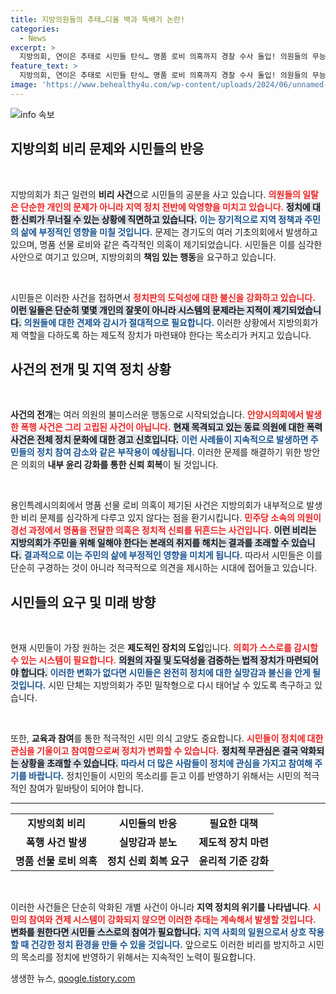 ```yaml
---
title: 지방의원들의 추태…디올 백과 뚝배기 논란!
categories:
  - News
excerpt: >
  지방의회, 연이은 추태로 시민들 탄식… 명품 로비 의혹까지 경찰 수사 돌입! 의원들의 무능과 자질 논란에 지방의회 무용론까지 대두. 지방의회에 대한 철저한 감시 시스템 도입이 절실하다!
feature_text: >
  지방의회, 연이은 추태로 시민들 탄식… 명품 로비 의혹까지 경찰 수사 돌입! 의원들의 무능과 자질 논란에 지방의회 무용론까지 대두. 지방의회에 대한 철저한 감시 시스템 도입이 절실하다!
image: 'https://www.behealthy4u.com/wp-content/uploads/2024/06/unnamed-file.png'
---
```


<p><img src="https://www.behealthy4u.com/wp-content/uploads/2024/06/unnamed-file.png" alt="info 속보" /></p>

<h2 data-ke-size="size26">지방의회 비리 문제와 시민들의 반응</h2>

<p data-ke-size="size16">&nbsp;</p>

<p>지방의회가 최근 일련의 <strong>비리 사건</strong>으로 시민들의 공분을 사고 있습니다. <b><span style="color: #ee2323;">의원들의 일탈은 단순한 개인의 문제가 아니라 지역 정치 전반에 악영향을 미치고 있습니다.</span></b> <b><span style="background-color: #21538527;">정치에 대한 신뢰가 무너질 수 있는 상황에 직면하고 있습니다.</span></b> <b><span style="color: #1a5490;">이는 장기적으로 지역 정책과 주민의 삶에 부정적인 영향을 미칠 것입니다.</span></b> 문제는 경기도의 여러 기초의회에서 발생하고 있으며, 명품 선물 로비와 같은 즉각적인 의혹이 제기되었습니다. 시민들은 이를 심각한 사안으로 여기고 있으며, 지방의회의 <strong>책임 있는 행동</strong>을 요구하고 있습니다.</p>

<p data-ke-size="size16">&nbsp;</p>

<p>시민들은 이러한 사건을 접하면서 <b><span style="color: #ee2323;">정치판의 도덕성에 대한 불신을 강화하고 있습니다.</span></b> <b><span style="background-color: #21538527;">이런 일들은 단순히 몇몇 개인의 잘못이 아니라 시스템의 문제라는 지적이 제기되었습니다.</span></b> <b><span style="color: #1a5490;">의원들에 대한 견제와 감시가 절대적으로 필요합니다.</span></b> 이러한 상황에서 지방의회가 제 역할을 다하도록 하는 제도적 장치가 마련돼야 한다는 목소리가 커지고 있습니다.</p>

<h2 data-ke-size="size26">사건의 전개 및 지역 정치 상황</h2>

<p data-ke-size="size16">&nbsp;</p>

<p><strong>사건의 전개</strong>는 여러 의원의 불미스러운 행동으로 시작되었습니다. <b><span style="color: #ee2323;">안양시의회에서 발생한 폭행 사건은 그리 고립된 사건이 아닙니다.</span></b> <b><span style="background-color: #21538527;">현재 목격되고 있는 동료 의원에 대한 폭력 사건은 전체 정치 문화에 대한 경고 신호입니다.</span></b> <b><span style="color: #1a5490;">이런 사례들이 지속적으로 발생하면 주민들의 정치 참여 감소와 같은 부작용이 예상됩니다.</span></b> 이러한 문제를 해결하기 위한 방안은 의회의 <strong>내부 윤리 강화를 통한 신뢰 회복</strong>이 될 것입니다.</p>

<p data-ke-size="size16">&nbsp;</p>

<p>용인특례시의회에서 명품 선물 로비 의혹이 제기된 사건은 지방의회가 내부적으로 발생한 비리 문제를 심각하게 다루고 있지 않다는 점을 환기시킵니다. <b><span style="color: #ee2323;">민주당 소속의 의원이 경선 과정에서 명품을 전달한 의혹은 정치적 신뢰를 뒤흔드는 사건입니다.</span></b> <b><span style="background-color: #21538527;">이런 비리는 지방의회가 주민을 위해 일해야 한다는 본래의 취지를 해치는 결과를 초래할 수 있습니다.</span></b> <b><span style="color: #1a5490;">결과적으로 이는 주민의 삶에 부정적인 영향을 미치게 됩니다.</span></b> 따라서 시민들은 이를 단순히 구경하는 것이 아니라 적극적으로 의견을 제시하는 시대에 접어들고 있습니다.</p>

<h2 data-ke-size="size26">시민들의 요구 및 미래 방향</h2>

<p data-ke-size="size16">&nbsp;</p>

<p>현재 시민들이 가장 원하는 것은 <strong>제도적인 장치의 도입</strong>입니다. <b><span style="color: #ee2323;">의회가 스스로를 감시할 수 있는 시스템이 필요합니다.</span></b> <b><span style="background-color: #21538527;">의원의 자질 및 도덕성을 검증하는 법적 장치가 마련되어야 합니다.</span></b> <b><span style="color: #1a5490;">이러한 변화가 없다면 시민들은 완전히 정치에 대한 실망감과 불신을 안게 될 것입니다.</span></b> 시민 단체는 지방의회가 주민 밀착형으로 다시 태어날 수 있도록 촉구하고 있습니다.</p>

<p data-ke-size="size16">&nbsp;</p>

<p>또한, <strong>교육과 참여</strong>를 통한 적극적인 시민 의식 고양도 중요합니다. <b><span style="color: #ee2323;">시민들이 정치에 대한 관심을 기울이고 참여함으로써 정치가 변화할 수 있습니다.</span></b> <b><span style="background-color: #21538527;">정치적 무관심은 결국 악화되는 상황을 초래할 수 있습니다.</span></b> <b><span style="color: #1a5490;">따라서 더 많은 사람들이 정치에 관심을 가지고 참여해 주기를 바랍니다.</span></b> 정치인들이 시민의 목소리를 듣고 이를 반영하기 위해서는 시민의 적극적인 참여가 밑바탕이 되어야 합니다.</p>

<hr>

<table style="width: 100%;">
<tr>
<td style="text-align: center; height: 17px;"><b>지방의회 비리</b></td>
<td style="text-align: center; height: 17px;"><b>시민들의 반응</b></td>
<td style="text-align: center; height: 17px;"><b>필요한 대책</b></td>
</tr>
<tr>
<td style="text-align: center; height: 17px;"><b>폭행 사건 발생</b></td>
<td style="text-align: center; height: 17px;"><b>실망감과 분노</b></td>
<td style="text-align: center; height: 17px;"><b>제도적 장치 마련</b></td>
</tr>
<tr>
<td style="text-align: center; height: 17px;"><b>명품 선물 로비 의혹</b></td>
<td style="text-align: center; height: 17px;"><b>정치 신뢰 회복 요구</b></td>
<td style="text-align: center; height: 17px;"><b>윤리적 기준 강화</b></td>
</tr>
</table>

<p data-ke-size="size16">&nbsp;</p>

<p>이러한 사건들은 단순히 악화된 개별 사건이 아니라 <strong>지역 정치의 위기를 나타냅니다</strong>. <b><span style="color: #ee2323;">시민의 참여와 견제 시스템이 강화되지 않으면 이러한 추태는 계속해서 발생할 것입니다.</span></b> <b><span style="background-color: #21538527;">변화를 원한다면 시민들 스스로의 참여가 필요합니다.</span></b> <b><span style="color: #1a5490;">지역 사회의 일원으로서 상호 작용할 때 건강한 정치 환경을 만들 수 있을 것입니다.</span></b> 앞으로도 이러한 비리를 방지하고 시민의 목소리를 정치에 반영하기 위해서는 지속적인 노력이 필요합니다.</p>
생생한 뉴스, <a href="https://qoogle.tistory.com" rel="dofollow">qoogle.tistory.com</a>


